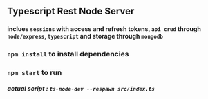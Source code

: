 ## Typescript Rest Node Server

#### inclues `sessions` with access and refresh tokens, `api crud` through `node/express`, `typescript` and storage through `mongodb`

### `npm install` to install dependencies

### `npm start` to run

##### actual script : `ts-node-dev --respawn src/index.ts`
